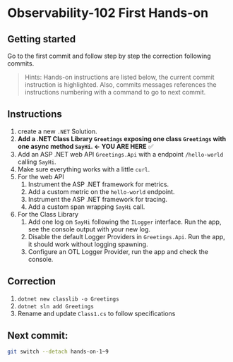 # Observability-102 First Hands-on

## Getting started

Go to the first commit and follow step by step the correction following commits.

> Hints: Hands-on instructions are listed below, the current commit instruction is highlighted. Also, commits messages references the instructions numbering with a command to go to next commit.

## Instructions

1. create a new `.NET` Solution.
2. **Add a .NET Class Library `Greetings` exposing one class `Greetings` with one async method `SayHi`. <- YOU ARE HERE** ✅
3. Add an ASP .NET web API `Greetings.Api` with a endpoint `/hello-world` calling `SayHi`.
4. Make sure everything works with a little `curl`.
5. For the web API
    1. Instrument the ASP .NET framework for metrics.
    2. Add a custom metric on the `hello-world` endpoint.
    3. Instrument the ASP .NET framework for tracing.
    4. Add a custom span wrapping `SayHi` call.
6. For the Class Library
    1. Add one log on `SayHi` following the `ILogger` interface. Run the app, see the console output with your new log.
    2. Disable the default Logger Providers in `Greetings.Api`. Run the app, it should work without logging spawning.
    3. Configure an OTL Logger Provider, run the app and check the console.

## Correction

1. `dotnet new classlib -o Greetings`
2. `dotnet sln add Greetings`
3. Rename and update `Class1.cs` to follow specifications

## **Next commit**:

```bash
git switch --detach hands-on-1~9
```
